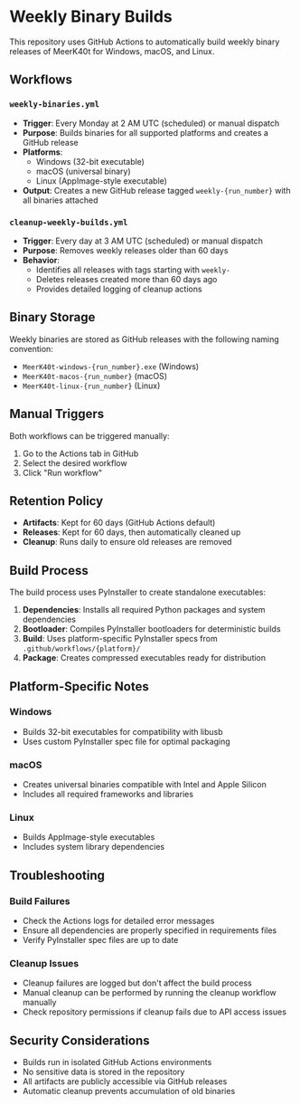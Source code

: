 # Weekly Binary Builds

This repository uses GitHub Actions to automatically build weekly binary releases of MeerK40t for Windows, macOS, and Linux.

## Workflows

### `weekly-binaries.yml`
- **Trigger**: Every Monday at 2 AM UTC (scheduled) or manual dispatch
- **Purpose**: Builds binaries for all supported platforms and creates a GitHub release
- **Platforms**:
  - Windows (32-bit executable)
  - macOS (universal binary)
  - Linux (AppImage-style executable)
- **Output**: Creates a new GitHub release tagged `weekly-{run_number}` with all binaries attached

### `cleanup-weekly-builds.yml`
- **Trigger**: Every day at 3 AM UTC (scheduled) or manual dispatch
- **Purpose**: Removes weekly releases older than 60 days
- **Behavior**:
  - Identifies all releases with tags starting with `weekly-`
  - Deletes releases created more than 60 days ago
  - Provides detailed logging of cleanup actions

## Binary Storage

Weekly binaries are stored as GitHub releases with the following naming convention:
- `MeerK40t-windows-{run_number}.exe` (Windows)
- `MeerK40t-macos-{run_number}` (macOS)
- `MeerK40t-linux-{run_number}` (Linux)

## Manual Triggers

Both workflows can be triggered manually:
1. Go to the Actions tab in GitHub
2. Select the desired workflow
3. Click "Run workflow"

## Retention Policy

- **Artifacts**: Kept for 60 days (GitHub Actions default)
- **Releases**: Kept for 60 days, then automatically cleaned up
- **Cleanup**: Runs daily to ensure old releases are removed

## Build Process

The build process uses PyInstaller to create standalone executables:

1. **Dependencies**: Installs all required Python packages and system dependencies
2. **Bootloader**: Compiles PyInstaller bootloaders for deterministic builds
3. **Build**: Uses platform-specific PyInstaller specs from `.github/workflows/{platform}/`
4. **Package**: Creates compressed executables ready for distribution

## Platform-Specific Notes

### Windows
- Builds 32-bit executables for compatibility with libusb
- Uses custom PyInstaller spec file for optimal packaging

### macOS
- Creates universal binaries compatible with Intel and Apple Silicon
- Includes all required frameworks and libraries

### Linux
- Builds AppImage-style executables
- Includes system library dependencies

## Troubleshooting

### Build Failures
- Check the Actions logs for detailed error messages
- Ensure all dependencies are properly specified in requirements files
- Verify PyInstaller spec files are up to date

### Cleanup Issues
- Cleanup failures are logged but don't affect the build process
- Manual cleanup can be performed by running the cleanup workflow manually
- Check repository permissions if cleanup fails due to API access issues

## Security Considerations

- Builds run in isolated GitHub Actions environments
- No sensitive data is stored in the repository
- All artifacts are publicly accessible via GitHub releases
- Automatic cleanup prevents accumulation of old binaries
